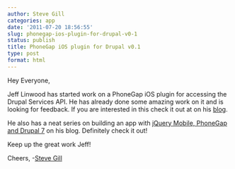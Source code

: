 ```yaml
---
author: Steve Gill
categories: app
date: '2011-07-20 18:56:55'
slug: phonegap-ios-plugin-for-drupal-v0-1
status: publish
title: PhoneGap iOS plugin for Drupal v0.1
type: post
format: html
---
```


Hey Everyone,

Jeff Linwood has started work on a PhoneGap iOS plugin for accessing the Drupal Services API. He has already done some amazing work on it and is looking for feedback. If you are interested in this check it out at on his [blog](http://www.jefflinwood.com/2011/07/announcing-phonegap-ios-plugin-for-drupal-v0-1/?utm_source=feedburner&utm_medium=twitter&utm_campaign=Feed%3A+drupal%2Fxira+%28drupal+planet%29).

He also has a neat series on building an app with [jQuery Mobile, PhoneGap and Drupal 7](http://www.jefflinwood.com/2011/07/building-a-jquery-mobile-html5-app-with-phonegap-for-drupal-7/) on his blog. Definitely check it out!

Keep up the great work Jeff!

Cheers,
-[Steve Gill](http://twitter.com/#/stevesgill)
